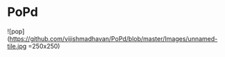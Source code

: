 # PoPd

![pop](https://github.com/vijishmadhavan/PoPd/blob/master/Images/unnamed-tile.jpg =250x250)


